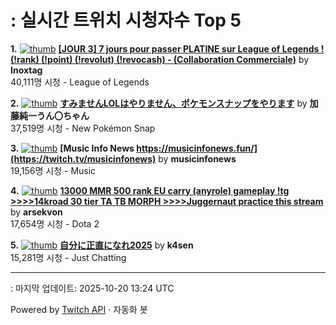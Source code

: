# : 실시간 트위치 시청자수 Top 5

**1.** [![thumb](https://static-cdn.jtvnw.net/previews-ttv/live_user_inoxtag-320x180.jpg)](https://twitch.tv/Inoxtag)
**[[JOUR 3] 7 jours pour passer PLATINE sur League of Legends ! (!rank) (!point) (!revolut) (!revocash) - (Collaboration Commerciale)](https://twitch.tv/Inoxtag)** by **Inoxtag**<br>40,111명 시청  - League of Legends

**2.** [![thumb](https://static-cdn.jtvnw.net/previews-ttv/live_user_kato_junichi0817-320x180.jpg)](https://twitch.tv/加藤純一うん〇ちゃん)
**[すみませんLOLはやりません、ポケモンスナップをやります](https://twitch.tv/加藤純一うん〇ちゃん)** by **加藤純一うん〇ちゃん**<br>37,519명 시청  - New Pokémon Snap

**3.** [![thumb](https://static-cdn.jtvnw.net/previews-ttv/live_user_musicinfonews-320x180.jpg)](https://twitch.tv/musicinfonews)
**[Music Info News https://musicinfonews.fun/](https://twitch.tv/musicinfonews)** by **musicinfonews**<br>19,156명 시청  - Music

**4.** [![thumb](https://static-cdn.jtvnw.net/previews-ttv/live_user_arsekvon-320x180.jpg)](https://twitch.tv/arsekvon)
**[13000 MMR 500 rank EU carry (anyrole) gameplay !tg >>>>14kroad 30  tier TA TB MORPH >>>>Juggernaut practice this stream](https://twitch.tv/arsekvon)** by **arsekvon**<br>17,654명 시청  - Dota 2

**5.** [![thumb](https://static-cdn.jtvnw.net/previews-ttv/live_user_k4sen-320x180.jpg)](https://twitch.tv/k4sen)
**[自分に正直になれ2025](https://twitch.tv/k4sen)** by **k4sen**<br>15,281명 시청  - Just Chatting


---
: 마지막 업데이트: 2025-10-20 13:24 UTC

Powered by [Twitch API](https://dev.twitch.tv/docs/api/reference) · 자동화 봇
